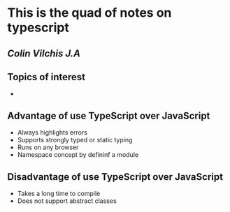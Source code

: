 # This is the quad of notes on typescript
## _Colin Vilchis J.A_



## Topics of interest
* 


## Advantage of use TypeScript over JavaScript
* Always highlights errors
* Supports strongly typed or static typing
* Runs on any browser
* Namespace concept by defininf a module

## Disadvantage  of use TypeScript over JavaScript
* Takes a long time to compile
* Does not support abstract classes
